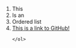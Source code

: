 <ol>
    <li>This</li>
    <li>Is an</li>
    <li>Ordered list</li>
      <li><a href="https://github.com">This is a link to GitHub!</a></li>

    </ol>
